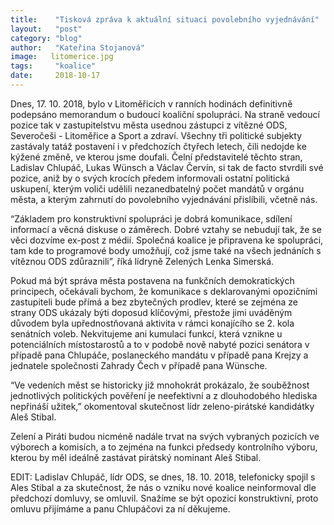 ```yaml
---
title:    "Tisková zpráva k aktuální situaci povolebního vyjednávání"
layout:	  "post"
category: "blog"
author:	  "Kateřina Stojanová"
image:	 litomerice.jpg 
tags:	  "koalice"
date:	  2018-10-17
---
```

Dnes, 17. 10. 2018, bylo v Litoměřicích v ranních hodinách definitivně podepsáno memorandum o budoucí koaliční spolupráci. Na straně vedoucí pozice tak v zastupitelstvu města usednou zástupci z vítězné ODS, Severočeši - Litoměřice a Sport a zdraví. 
Všechny tři politické subjekty zastávaly tatáž postavení i v předchozích čtyřech letech, čili nedojde ke kýžené změně, ve kterou jsme doufali.
Čelní představitelé těchto stran, Ladislav Chlupáč, Lukas Wünsch a Václav Červín, si tak de facto stvrdili své pozice, aniž by o svých krocích předem informovali ostatní politická uskupení, kterým voliči udělili nezanedbatelný počet mandátů v orgánu města, a kterým zahrnutí do povolebního vyjednávání přislíbili, včetně nás.

“Základem pro konstruktivní spolupráci je dobrá komunikace, sdílení informací a věcná diskuse o záměrech. Dobré vztahy se nebudují tak, že se věci dozvíme ex-post z médií. Společná koalice je připravena ke spolupráci, tam kde to programové body umožňují, což jsme také na všech jednáních s vítěznou ODS zdůraznili”, říká lídryně Zelených Lenka Simerská.

Pokud má být správa města postavena na funkčních demokratických principech, očekávali bychom, že komunikace s deklarovanými opozičními zastupiteli bude přímá a bez zbytečných prodlev, které se zejména ze strany ODS ukázaly býti doposud klíčovými, přestože jimi uváděným důvodem byla upřednostňovaná aktivita v rámci konajícího se 2. kola senátních voleb.
Nekvitujeme ani kumulaci funkcí, která vznikne u potenciálních místostarostů a to v podobě nově nabyté pozici senátora v případě pana Chlupáče, poslaneckého mandátu v případě pana Krejzy a jednatele společnosti Zahrady Čech v případě pana Wünsche. 

“Ve vedeních měst se historicky již mnohokrát prokázalo, že souběžnost jednotlivých politických pověření je neefektivní a z dlouhodobého hlediska nepřináší užitek,” okomentoval skutečnost lídr zeleno-pirátské kandidátky Aleš Stibal.

Zelení a Piráti budou nicméně nadále trvat na svých vybraných pozicích ve výborech a komisích, a to zejména na funkci předsedy kontrolního výboru, kterou by měl ideálně zastávat pirátský nominant Aleš Stibal. 

EDIT:
Ladislav Chlupáč, lídr ODS, se dnes, 18. 10. 2018, telefonicky spojil s Ales Stibal a za skutečnost, že nás o vzniku nové koalice neinformoval dle předchozí domluvy, se omluvil. Snažíme se být opozicí konstruktivní, proto omluvu přijímáme a panu Chlupáčovi za ní děkujeme. 
